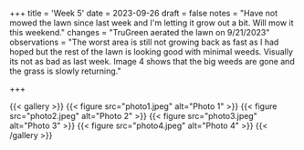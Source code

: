 +++
title = 'Week 5'
date = 2023-09-26
draft = false
notes = "Have not mowed the lawn since last week and I'm letting it grow out a bit. Will mow it this weekend."
changes = "TruGreen aerated the lawn on 9/21/2023"
observations = "The worst area is still  not growing back as fast as I had hoped but the rest of the lawn is looking good with minimal weeds. Visually its not as bad as last week. Image 4 shows that the big weeds are gone and the grass is slowly returning."

+++

{{< gallery >}}
  {{< figure src="photo1.jpeg" alt="Photo 1" >}}
  {{< figure src="photo2.jpeg" alt="Photo 2" >}}
  {{< figure src="photo3.jpeg" alt="Photo 3" >}}
  {{< figure src="photo4.jpeg" alt="Photo 4" >}}
{{< /gallery >}}
